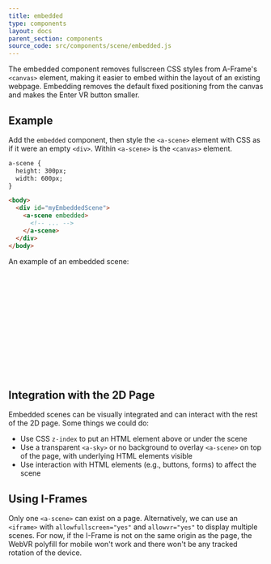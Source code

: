 ```yaml
---
title: embedded
type: components
layout: docs
parent_section: components
source_code: src/components/scene/embedded.js
---
```


The embedded component removes fullscreen CSS styles from A-Frame's
`<canvas>` element, making it easier to embed within the layout of an
existing webpage.  Embedding removes the default fixed positioning from
the canvas and makes the Enter VR button smaller.

## Example

Add the `embedded` component, then style the `<a-scene>` element with CSS as if
it were an empty `<div>`. Within `<a-scene>` is the `<canvas>` element.

```html
a-scene {
  height: 300px;
  width: 600px;
}

<body>
  <div id="myEmbeddedScene">
    <a-scene embedded>
      <!-- ... -->
    </a-scene>
  </div>
</body>
```

An example of an embedded scene:

<script src="https://aframe.io/releases/0.6.0/aframe.min.js"></script>

<style>
  #myEmbeddedScene {
    width:100%;
    height:200px;
  }
</style>

<div id="myEmbeddedScene">
  <a-scene embedded>
    <a-entity position="0 0 3.8"><a-camera></a-camera></a-entity>
    <a-sphere position="0 1.25 -1" radius="1.25" color="#EF2D5E"></a-sphere>
    <a-box position="-1 0.5 1" rotation="0 45 0" width="1" height="1" depth="1"  color="#4CC3D9">
      <a-animation attribute="rotation" dur="10000" fill="forwards" to="0 360 0" repeat="indefinite"></a-animation>
    </a-box>
    <a-cylinder position="1 0.75 1" radius="0.5" height="1.5" color="#FFC65D"></a-cylinder>
    <a-plane rotation="-90 0 0" width="4" height="4" color="#7BC8A4"></a-plane>
  </a-scene>
</div>

## Integration with the 2D Page

Embedded scenes can be visually integrated and can interact with the rest of
the 2D page. Some things we could do:

- Use CSS `z-index` to put an HTML element above or under the scene
- Use a transparent `<a-sky>` or no background to overlay `<a-scene>` on top of the page, with underlying HTML elements visible
- Use interaction with HTML elements (e.g., buttons, forms) to affect the scene

## Using I-Frames

Only one `<a-scene>` can exist on a page. Alternatively, we can use an
`<iframe>` with `allowfullscreen="yes"` and `allowvr="yes"` to display multiple
scenes. For now, if the I-Frame is not on the same origin as the page, the
WebVR polyfill for mobile won't work and there won't be any tracked rotation of
the device.
